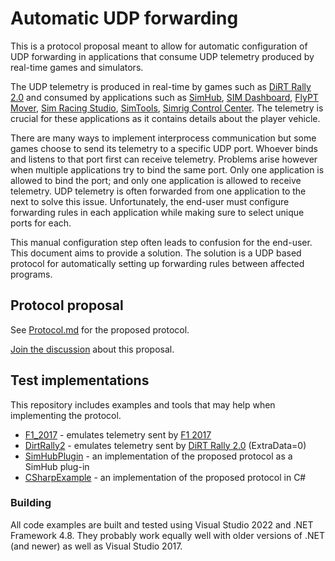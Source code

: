 # Automatic UDP forwarding

This is a protocol proposal meant to allow for automatic configuration of UDP forwarding in applications that consume UDP telemetry produced by real-time games and simulators.

The UDP telemetry is produced in real-time by games such as [DiRT Rally 2.0](https://en.wikipedia.org/wiki/Dirt_Rally_2.0) and consumed by applications such as [SimHub](https://www.simhubdash.com/), [SIM Dashboard](https://www.stryder-it.de/simdashboard/), [FlyPT Mover](https://www.flyptmover.com/home), [Sim Racing Studio](https://www.simracingstudio.com), [SimTools](https://www.xsimulator.net/), [Simrig Control Center](https://www.simrig.se/). The telemetry is crucial for these applications as it contains details about the player vehicle.

There are many ways to implement interprocess communication but some games choose to send its telemetry to a specific UDP port. Whoever binds and listens to that port first can receive telemetry. Problems arise however when multiple applications try to bind the same port. Only one application is allowed to bind the port; and only one application is allowed to receive telemetry. UDP telemetry is often forwarded from one application to the next to solve this issue. Unfortunately, the end-user must configure forwarding rules in each application while making sure to select unique ports for each.

This manual configuration step often leads to confusion for the end-user. This document aims to provide a solution. The solution is a UDP based protocol for automatically setting up forwarding rules between affected programs.

## Protocol proposal

See [Protocol.md](Protocol.md) for the proposed protocol.

[Join the discussion](https://github.com/erikalveflo/AutomaticUdpForwarding/discussions/1) about this proposal.

## Test implementations

This repository includes examples and tools that may help when implementing the protocol.

* [F1_2017](Emulators/F1_2017) - emulates telemetry sent by [F1 2017](https://en.wikipedia.org/wiki/F1_2017_(video_game))
* [DirtRally2](Emulators/DirtRally2) - emulates telemetry sent by [DiRT Rally 2.0](https://en.wikipedia.org/wiki/Dirt_Rally_2.0) (ExtraData=0)
* [SimHubPlugin](SimHubPlugin) - an implementation of the proposed protocol as a SimHub plug-in
* [CSharpExample](CSharpExample) - an implementation of the proposed protocol in C#

### Building
All code examples are built and tested using Visual Studio 2022 and .NET Framework 4.8. They probably work equally well with older versions of .NET (and newer) as well as Visual Studio 2017.
